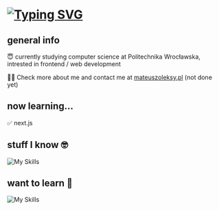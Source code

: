 # <a href="https://git.io/typing-svg"><img src="https://readme-typing-svg.demolab.com?font=&weight=500&pause=1000&repeat=false&width=435&lines=hi!+I'm+xmavv%F0%9F%91%A8%E2%80%8D%F0%9F%92%BB" alt="Typing SVG" /></a>

## general info

😇 currently studying computer science at Politechnika Wrocławska, intrested in frontend / web development

🙋‍♂️ Check more about me and contact me at [mateuszoleksy.pl](https://) (not done yet)

## now learning...

✅ next.js

## stuff I know 🤓

![My Skills](https://skillicons.dev/icons?i=js,html,css,github,git,ts,react,redux,sass,tailwind,styledcomponents)

## want to learn 🧠

![My Skills](https://skillicons.dev/icons?i=vim,nodejs,angular,vue,threejs)
